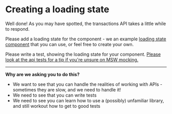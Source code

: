 # Creating a loading state

Well done! As you may have spotted, the transactions API takes a little while to respond.

Please add a loading state for the component - we an example [loading state component](/src/components/loading/index.tsx) that you can use, or feel free to create your own.

Please write a test, showing the loading state for your component. [Please look at the api tests for a tip if you're unsure on MSW mocking.](/src/api/index.test.tsx)

---

**Why are we asking you to do this?**

- We want to see that you can handle the realities of working with APIs - sometimes they are slow, and we need to handle it!
- We need to see that you can write tests
- We need to see you can learn how to use a (possibly) unfamiliar library, and still workout how to get to good tests

